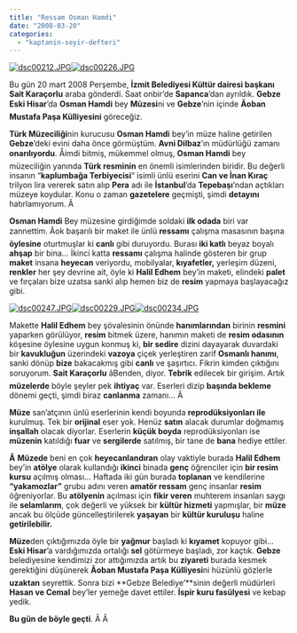 ```yaml
---
title: "Ressam Osman Hamdi"
date: "2008-03-20"
categories: 
  - "kaptanin-seyir-defteri"
---
```


[![dsc00212.JPG](/uploads/2008/03/dsc00212.thumbnail.JPG)](/uploads/2008/03/dsc00212.jpg "dsc00212.JPG")[![dsc00226.JPG](/uploads/2008/03/dsc00226.thumbnail.JPG)](/uploads/2008/03/dsc00226.jpg "dsc00226.JPG")

Bu gün 20 mart 2008 Perşembe, **İzmit Belediyesi Kültür dairesi başkanı Sait Karaçorlu** araba gönderdi. Saat onbir’de **Sapanca**’dan ayrıldık. **Gebze Eski Hisar**’da **Osman Hamdi** bey **Müzesi**ni ve **Gebze**’nin içinde **Ãoban Mustafa Paşa Külliyesini** göreceğiz.

**Türk Müzeciliği**nin kurucusu **Osman Hamdi** bey’in müze haline getirilen **Gebze**’deki evini daha önce görmüştüm. **Avni Dilbaz**’ın müdürlüğü zamanı **onarılıyordu**. Åimdi bitmiş, mükemmel olmuş, **Osman Hamdi** bey müzeciliğin yanında **Türk resminin** en önemli isimlerinden biridir. Bu değerli insanın “**kaplumbağa Terbiyecisi**” isimli ünlü eserini **Can ve İnan Kıraç** trilyon lira vererek satın alıp **Pera** adı ile **İstanbul**’da **Tepebaşı**’ndan açtıkları müzeye koydular. Konu o zaman **gazetelere** geçmişti, şimdi **detayını** hatırlamıyorum. Â 

**[](/uploads/2008/03/dsc00234.jpg "dsc00234.JPG")Osman Hamdi** Bey müzesine girdiğimde soldaki **ilk odada** biri var zannettim. Ãok başarılı bir maket ile ünlü **ressamı** çalışma masasının başına **öylesine** oturtmuşlar ki **canlı** gibi duruyordu. Burası **iki katlı** beyaz boyalı **ahşap** bir bina… İkinci katta **ressamı** çalışma halinde gösteren bir grup **maket** insana **heye[](/uploads/2008/03/dsc00234.jpg "dsc00234.JPG")can** veriyordu, mobilyalar, **kıyafetler,** yerleşim düzeni, **renkler** her şey devrine ait, öyle ki **Halil Edhem** bey’in maketi, elindeki **palet** ve fırçaları bize uzatsa sanki alıp hemen biz de **resim** ya[](/uploads/2008/03/dsc00234.jpg "dsc00234.JPG")pmaya[](/uploads/2008/03/dsc00234.jpg "dsc00234.JPG") başlayacağız gibi.

[](/uploads/2008/03/dsc00234.jpg "dsc00234.JPG")[![dsc00247.JPG](/uploads/2008/03/dsc00247.thumbnail.JPG)](/uploads/2008/03/dsc00247.jpg "dsc00247.JPG")[![dsc00229.JPG](/uploads/2008/03/dsc00229.thumbnail.JPG)](/uploads/2008/03/dsc00229.jpg "dsc00229.JPG")[![dsc00234.JPG](/uploads/2008/03/dsc00234.thumbnail.JPG)](/uploads/2008/03/dsc00234.jpg "dsc00234.JPG")[](/uploads/2008/03/dsc00234.jpg "dsc00234.JPG")[](/uploads/2008/03/dsc00234.jpg "dsc00234.JPG")

Makette **Halil Edhem** bey şövalesinin önünde **hanımlarından** birinin **resmini** yaparken görülüyor, **resim** bitmek üzere, hanımın maketi de **resim odasının** köşesine öylesine uygun konmuş ki, **bir sedire** dizini dayayarak duvardaki bir **kavukluğun** üzerindeki **vazoya** çiçek yerleştiren zarif **Osmanlı hanımı**, sanki dönüp **bize** bakacakmış gibi **canlı** ve şaşırtıcı. Fikrin kimden çıktığını soruyorum. **Sait Karaçorlu** âBenden, diyor. **Tebrik** edilecek bir girişim. Artık **müzelerde** böyle şeyler pek **ihtiyaç** var. Eserleri dizip **başında bekleme** dönemi geçti, şimdi biraz **canlanma** zamanı… Â 

**Müze** san’atçının ünlü eserlerinin kendi boyunda **reprodüksiyonları ile** kurulmuş. Tek bir **orijinal** eser yok. Henüz **satın** alacak durumlar doğmamış **inşallah** olacak diyorlar. Eserlerin **küçük boyda** reprodüksiyonları ise **müzenin** katıldığı **fuar** ve **sergilerde** satılmış, bir tane de **bana** hediye ettiler.

**Â** **Müzede** beni en çok **heyecanlandıran** olay vaktiyle burada **Halil Edhem** bey’in **atölye** olarak kullandığı **ikinci** binada **genç** öğrenciler için **bir resim kursu** açılmış olması… Haftada iki gün burada **toplanan** ve kendilerine **“yakamozlar”** grubu adını veren **amatör ressam** genç insanlar **resim** öğreniyorlar. Bu **atölyenin** açılması için **fikir veren** muhterem insanları saygı ile **selamlarım**, çok değerli ve yüksek bir **kültür hizmeti** yapmışlar, bir **müze** ancak bu ölçüde güncelleştirilerek **yaşayan** bir **kültür kuruluşu** haline **getirilebilir.**

**Müze**den çıktığımızda öyle bir **yağmur** başladı ki **kıyamet** kopuyor gibi… **Eski Hisar**’a vardığımızda ortalığı **sel** götürmeye başladı, zor kaçtık. **Gebze** belediyesine kendimizi zor attığımızda artık bu **ziyareti** burada kesmek gerektiğini düşünerek **Ãoban Mustafa Paşa** **Külliyesi**ni hüzünlü gözlerle **uzaktan** seyrettik. Sonra bizi **Gebze Belediye’**sinin değerli müdürleri **Hasan ve Cemal** bey’ler yemeğe davet ettiler. **İspir kuru fasülyesi** ve kebap yedik.

**Bu gün de böyle geçti**. Â Â
